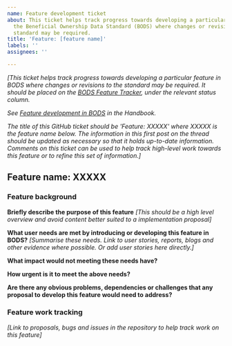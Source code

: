 ```yaml
---
name: Feature development ticket
about: This ticket helps track progress towards developing a particular feature in
  the Beneficial Ownership Data Standard (BODS) where changes or revisions to the
  standard may be required.
title: 'Feature: [feature name]'
labels: ''
assignees: ''

---
```


_[This ticket helps track progress towards developing a particular feature in BODS where changes or revisions to the standard may be required. It should be placed on the [BODS Feature Tracker](https://github.com/openownership/data-standard/projects/4), under the relevant status column._

_See [Feature development in BODS](https://openownership.github.io/bods-dev-handbook/feature_development.html) in the Handbook._

_The title of this GitHub ticket should be 'Feature: XXXXX' where XXXXX is the feature name below. The information in this first post on the thread should be updated as necessary so that it holds up-to-date information. Comments on this ticket can be used to help track high-level work towards this feature or to refine this set of information.]_

## Feature name: **XXXXX**

### Feature background

**Briefly describe the purpose of this feature** _[This should be a high level overview and avoid content better suited to a implementation proposal]_


**What user needs are met by introducing or developing this feature in BODS?** _[Summarise these needs. Link to user stories, reports, blogs and other evidence where possible. Or add user stories here directly.]_


**What impact would not meeting these needs have?**



**How urgent is it to meet the above needs?**



**Are there any obvious problems, dependencies or challenges that any proposal to develop this feature would need to address?**


### Feature work tracking

_[Link to proposals, bugs and issues in the repository to help track work on this feature]_
